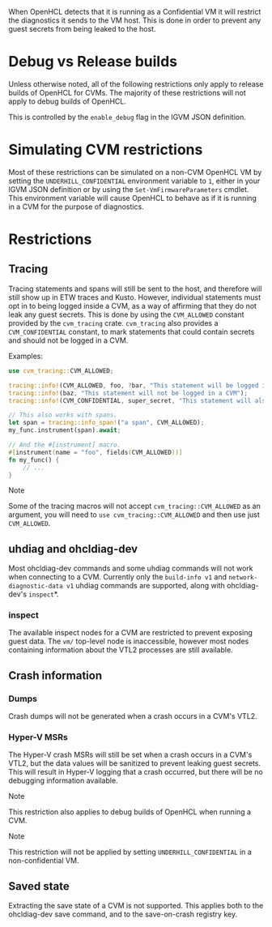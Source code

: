 When OpenHCL detects that it is running as a Confidential VM it will restrict the diagnostics it
sends to the VM host. This is done in order to prevent any guest secrets from being leaked to the
host.

# Debug vs Release builds

Unless otherwise noted, all of the following restrictions only apply to release builds of OpenHCL
for CVMs. The majority of these restrictions will not apply to debug builds of OpenHCL.

This is controlled by the `enable_debug` flag in the IGVM JSON definition.

# Simulating CVM restrictions

Most of these restrictions can be simulated on a non-CVM OpenHCL VM by setting the
`UNDERHILL_CONFIDENTIAL` environment variable to `1`, either in your IGVM JSON definition or by
using the `Set-VmFirmwareParameters` cmdlet. This environment variable will cause OpenHCL to
behave as if it is running in a CVM for the purpose of diagnostics.

# Restrictions

## Tracing

Tracing statements and spans will still be sent to the host, and therefore will still show up in
ETW traces and Kusto. However, individual statements must opt in to being logged inside a CVM, as a
way of affirming that they do not leak any guest secrets. This is done by using the `CVM_ALLOWED`
constant provided by the `cvm_tracing` crate. `cvm_tracing` also provides a `CVM_CONFIDENTIAL`
constant, to mark statements that could contain secrets and should not be logged in a CVM.

Examples:

```rust
use cvm_tracing::CVM_ALLOWED;

tracing::info!(CVM_ALLOWED, foo, ?bar, "This statement will be logged in a CVM");
tracing::info!(baz, "This statement will not be logged in a CVM");
tracing::info!(CVM_CONFIDENTIAL, super_secret, "This statement will also not be logged in a CVM");

// This also works with spans.
let span = tracing::info_span!("a span", CVM_ALLOWED);
my_func.instrument(span).await;

// And the #[instrument] macro.
#[instrument(name = "foo", fields(CVM_ALLOWED))]
fn my_func() {
    // ...
}
```

> [!NOTE]
> Some of the tracing macros will not accept `cvm_tracing::CVM_ALLOWED` as an argument, you
will need to `use cvm_tracing::CVM_ALLOWED` and then use just `CVM_ALLOWED`.

## uhdiag and ohcldiag-dev

Most ohcldiag-dev commands and some uhdiag commands will not work when connecting to a CVM. Currently
only the `build-info v1` and `network-diagnostic-data v1` uhdiag commands are supported, along with
ohcldiag-dev's `inspect`*.

### inspect

The available inspect nodes for a CVM are restricted to prevent exposing guest data. The `vm/`
top-level node is inaccessible, however most nodes containing information about the VTL2 processes
are still available.

## Crash information

### Dumps

Crash dumps will not be generated when a crash occurs in a CVM's VTL2.

### Hyper-V MSRs

The Hyper-V crash MSRs will still be set when a crash occurs in a CVM's VTL2, but the data values
will be sanitized to prevent leaking guest secrets. This will result in Hyper-V logging that a
crash occurred, but there will be no debugging information available.

> [!NOTE]
> This restriction also applies to debug builds of OpenHCL when running a CVM.

> [!NOTE]
> This restriction will not be applied by setting `UNDERHILL_CONFIDENTIAL` in a non-confidential VM.

## Saved state

Extracting the save state of a CVM is not supported. This applies both to the ohcldiag-dev save command,
and to the save-on-crash registry key.
